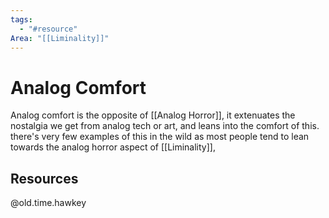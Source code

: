 ```yaml
---
tags:
  - "#resource"
Area: "[[Liminality]]"
---
```


# Analog Comfort
Analog comfort is the opposite of [[Analog Horror]], it extenuates the nostalgia we get from analog tech or art, and leans into the comfort of this. there's very few examples of this in the wild as most people tend to lean towards the analog horror aspect of [[Liminality]], 

## Resources
@old.time.hawkey
